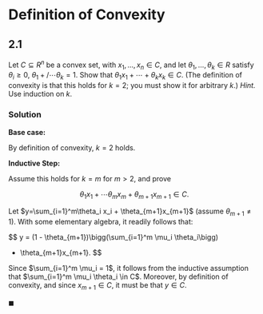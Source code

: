 # Definition of Convexity
## 2.1
Let $C\subseteq R^n$ be a convex set, with $x_1,\ldots,x_n \in C$, and let
$\theta_1,\ldots,\theta_k \in R$ satisfy $\theta_i \geq 0$, $\theta_1 + /
\cdots \theta_k = 1$. Show that $\theta_1 x_1 + \cdots + \theta_k x_k \in C$. (The
definition of convexity is that this holds for $k=2$; you must show it for
arbitrary $k$.) *Hint.* Use induction on $k$.

### Solution

**Base case:**

By definition of convexity, $k=2$ holds.

**Inductive Step:**

Assume this holds for $k=m$ for $m>2$, and prove 

$$
\theta_1 x_1 + \cdots \theta_m x_m + \theta_{m+1} x_{m+1} \in C.
$$

Let $y=\sum_{i=1}^m\theta_i x_i + \theta_{m+1}x_{m+1}$ (assume $\theta_{m+1} 
\neq 1$). With some elementary algebra, it readily follows that:

$$
y = (1 - \theta_{m+1})\bigg(\sum_{i=1}^m \mu_i \theta_i\bigg) 
+ \theta_{m+1}x_{m+1}.
$$

Since $\sum_{i=1}^m \mu_i = 1$, it follows from the inductive assumption that
$\sum_{i=1}^m \mu_i \theta_i \in C$. Moreover, by definition of convexity, and
since $x_{m+1} \in C$, it must be that $y\in C$.

$\blacksquare$
